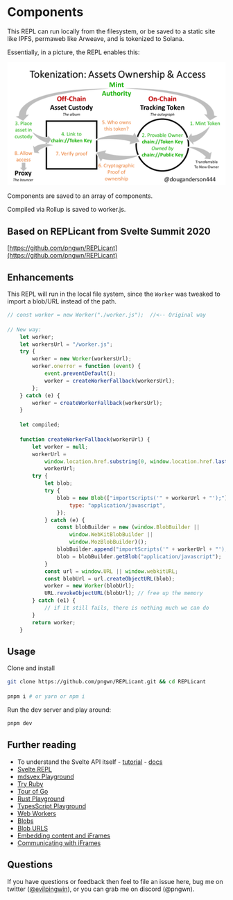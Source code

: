 # Components 

This REPL can run locally from the filesystem, or be saved to a static site like IPFS, permaweb like Arweave, and is tokenized to Solana.

Essentially, in a picture, the REPL enables this:

<img src='https://raw.githubusercontent.com/DougAnderson444/Tokenizer-Web-Repl/master/Tokenizer-process.png'>

Components are saved to an array of components.

Compiled via Rollup is saved to worker.js.


## Based on REPLicant from  Svelte Summit 2020

[https://github.com/pngwn/REPLicant](https://github.com/pngwn/REPLicant)

## Enhancements

This REPL will run in the local file system, since the `Worker` was tweaked to import a blob/URL instead of the path.

```js
// const worker = new Worker("./worker.js");  //<-- Original way

// New way:
	let worker;
	let workersUrl = "/worker.js";
	try {
		worker = new Worker(workersUrl);
		worker.onerror = function (event) {
			event.preventDefault();
			worker = createWorkerFallback(workersUrl);
		};
	} catch (e) {
		worker = createWorkerFallback(workersUrl);
	}

	let compiled;

	function createWorkerFallback(workerUrl) {
		let worker = null;
		workerUrl =
			window.location.href.substring(0, window.location.href.lastIndexOf("/")) +
			workerUrl;
		try {
			let blob;
			try {
				blob = new Blob(["importScripts('" + workerUrl + "');"], {
					type: "application/javascript",
				});
			} catch (e) {
				const blobBuilder = new (window.BlobBuilder ||
					window.WebKitBlobBuilder ||
					window.MozBlobBuilder)();
				blobBuilder.append("importScripts('" + workerUrl + "');");
				blob = blobBuilder.getBlob("application/javascript");
			}
			const url = window.URL || window.webkitURL;
			const blobUrl = url.createObjectURL(blob);
			worker = new Worker(blobUrl);
			URL.revokeObjectURL(blobUrl); // free up the memory
		} catch (e1) {
			// if it still fails, there is nothing much we can do
		}
		return worker;
	}

```



## Usage

Clone and install

```bash
git clone https://github.com/pngwn/REPLicant.git && cd REPLicant

pnpm i # or yarn or npm i
```

Run the dev server and play around:

```bash
pnpm dev
```


## Further reading

- To understand the Svelte API itself - [tutorial](https://svelte.dev/tutorial/) - [docs](https://svelte.dev/docs/)
- [Svelte REPL](https://svelte.dev/repl/)
- [mdsvex Playground](https://mdsvex.com/playground)
- [Try Ruby](https://try.ruby-lang.org/)
- [Tour of Go](https://tour.golang.org/welcome/1)
- [Rust Playground](https://play.rust-lang.org/)
- [TypesScript Playground](https://www.typescriptlang.org/play)
- [Web Workers](https://developer.mozilla.org/en-US/docs/Web/API/Web_Workers_API/Using_web_workers)
- [Blobs](https://developer.mozilla.org/en-US/docs/Web/API/Blob)
- [Blob URLS](https://javascript.info/blob)
- [Embedding content and iFrames](https://developer.mozilla.org/en-US/docs/Learn/HTML/Multimedia_and_embedding/Other_embedding_technologies)
- [Communicating with iFrames](https://javascript.info/cross-window-communication)

## Questions

If you have questions or feedback then feel to file an issue here, bug me on twitter ([@evilpingwin](https://twitter.com/evilpingwin)), or you can grab me on discord (@pngwn).
